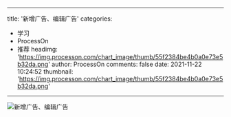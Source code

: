 
---
title: '新增广告、编辑广告'
categories: 
 - 学习
 - ProcessOn
 - 推荐
headimg: 'https://img.processon.com/chart_image/thumb/55f2384be4b0a0e73e5b32da.png'
author: ProcessOn
comments: false
date: 2021-11-22 10:24:52
thumbnail: 'https://img.processon.com/chart_image/thumb/55f2384be4b0a0e73e5b32da.png'
---

<div>   
<img class="thumb" alt="新增广告、编辑广告" src="https://img.processon.com/chart_image/thumb/55f2384be4b0a0e73e5b32da.png" referrerpolicy="no-referrer">
<p></p>  
</div>
            